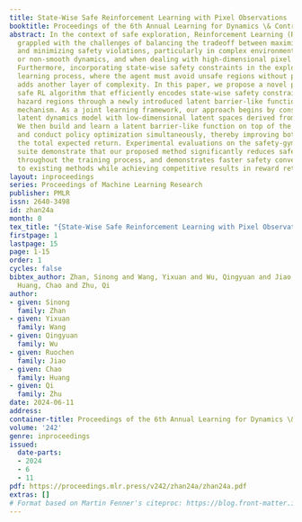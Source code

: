 ```yaml
---
title: State-Wise Safe Reinforcement Learning with Pixel Observations
booktitle: Proceedings of the 6th Annual Learning for Dynamics \& Control Conference
abstract: In the context of safe exploration, Reinforcement Learning (RL) has long
  grappled with the challenges of balancing the tradeoff between maximizing rewards
  and minimizing safety violations, particularly in complex environments with contact-rich
  or non-smooth dynamics, and when dealing with high-dimensional pixel observations.
  Furthermore, incorporating state-wise safety constraints in the exploration and
  learning process, where the agent must avoid unsafe regions without prior knowledge,
  adds another layer of complexity. In this paper, we propose a novel pixel-observation
  safe RL algorithm that efficiently encodes state-wise safety constraints with unknown
  hazard regions through a newly introduced latent barrier-like function learning
  mechanism. As a joint learning framework, our approach begins by constructing a
  latent dynamics model with low-dimensional latent spaces derived from pixel observations.
  We then build and learn a latent barrier-like function on top of the latent dynamics
  and conduct policy optimization simultaneously, thereby improving both safety and
  the total expected return. Experimental evaluations on the safety-gym benchmark
  suite demonstrate that our proposed method significantly reduces safety violations
  throughout the training process, and demonstrates faster safety convergence compared
  to existing methods while achieving competitive results in reward return.
layout: inproceedings
series: Proceedings of Machine Learning Research
publisher: PMLR
issn: 2640-3498
id: zhan24a
month: 0
tex_title: "{State-Wise Safe Reinforcement Learning with Pixel Observations}"
firstpage: 1
lastpage: 15
page: 1-15
order: 1
cycles: false
bibtex_author: Zhan, Sinong and Wang, Yixuan and Wu, Qingyuan and Jiao, Ruochen and
  Huang, Chao and Zhu, Qi
author:
- given: Sinong
  family: Zhan
- given: Yixuan
  family: Wang
- given: Qingyuan
  family: Wu
- given: Ruochen
  family: Jiao
- given: Chao
  family: Huang
- given: Qi
  family: Zhu
date: 2024-06-11
address:
container-title: Proceedings of the 6th Annual Learning for Dynamics \& Control Conference
volume: '242'
genre: inproceedings
issued:
  date-parts:
  - 2024
  - 6
  - 11
pdf: https://proceedings.mlr.press/v242/zhan24a/zhan24a.pdf
extras: []
# Format based on Martin Fenner's citeproc: https://blog.front-matter.io/posts/citeproc-yaml-for-bibliographies/
---
```

